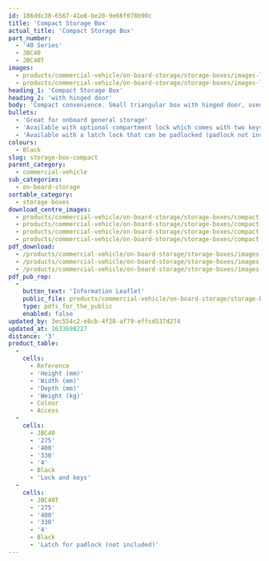 ```yaml
---
id: 186ddc38-6567-41e8-be20-9e66f078b90c
title: 'Compact Storage Box'
actual_title: 'Compact Storage Box'
part_number:
  - '40 Series'
  - JBC40
  - JBC40T
images:
  - products/commercial-vehicle/on-board-storage/storage-boxes/images-lr/Product_Image_776x776_(518x518_focus_area)-JBC40_01.jpg
  - products/commercial-vehicle/on-board-storage/storage-boxes/images-lr/Product_Image_776x776_(518x518_focus_area)-JBC40_02.jpg
heading_1: 'Compact Storage Box'
heading_2: 'with hinged door'
body: 'Compact convenience. Small triangular box with hinged door, used for general storage or the housing of control instruments.'
bullets:
  - 'Great for onboard general storage'
  - 'Available with optional compartment lock which comes with two keys'
  - 'Available with a latch lock that can be padlocked (padlock not included)'
colours:
  - Black
slug: storage-box-compact
parent_category:
  - commercial-vehicle
sub_categories:
  - on-board-storage
sortable_category:
  - storage-boxes
download_centre_images:
  - products/commercial-vehicle/on-board-storage/storage-boxes/compact-40series/images-hr/JBC40_001.jpg
  - products/commercial-vehicle/on-board-storage/storage-boxes/compact-40series/images-hr/JBC40_002.jpg
  - products/commercial-vehicle/on-board-storage/storage-boxes/compact-40series/images-hr/JBC40_003.jpg
  - products/commercial-vehicle/on-board-storage/storage-boxes/compact-40series/images-hr/JBC40_03.jpg
pdf_download:
  - /products/commercial-vehicle/on-board-storage/storage-boxes/images-hr/JBC40_01.jpg
  - /products/commercial-vehicle/on-board-storage/storage-boxes/images-hr/JBC40_02.jpg
  - /products/commercial-vehicle/on-board-storage/storage-boxes/images-hr/JBC40_03.jpg
pdf_pub_rep:
  -
    button_text: 'Information Leaflet'
    public_file: products/commercial-vehicle/on-board-storage/storage-boxes/pdf-lr/PIL-SAL-0013.pdf
    type: pdfs_for_the_public
    enabled: false
updated_by: 3ec554c2-e8cb-4f28-af79-effcd537d274
updated_at: 1633698227
distance: '3'
product_table:
  -
    cells:
      - Reference
      - 'Height (mm)'
      - 'Width (mm)'
      - 'Depth (mm)'
      - 'Weight (kg)'
      - Colour
      - Access
  -
    cells:
      - JBC40
      - '275'
      - '400'
      - '330'
      - '4'
      - Black
      - 'Lock and keys'
  -
    cells:
      - JBC40T
      - '275'
      - '400'
      - '330'
      - '4'
      - Black
      - 'Latch for padlock (not included)'
---
```


